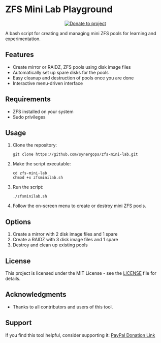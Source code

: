 # ZFS Mini Lab Playground

<p align="center">
    <a href="https://www.paypal.com/cgi-bin/webscr?cmd=_s-xclick&hosted_button_id=SATQ6Y9S3UCSG" target="_blank"><img src="https://img.shields.io/badge/Donate-PayPal-yellow.svg" alt="Donate to project"></a>
</p>

A bash script for creating and managing mini ZFS pools for learning and experimentation.

## Features

- Create mirror or RAIDZ, ZFS pools using disk image files
- Automatically set up spare disks for the pools
- Easy cleanup and destruction of pools once you are done
- Interactive menu-driven interface

## Requirements

- ZFS installed on your system
- Sudo privileges

## Usage

1. Clone the repository:
   ```
   git clone https://github.com/synergops/zfs-mini-lab.git
   ```

2. Make the script executable:
   ```
   cd zfs-mini-lab
   chmod +x zfsminilab.sh
   ```

3. Run the script:
   ```
   ./zfsminilab.sh
   ```

4. Follow the on-screen menu to create or destroy mini ZFS pools.

## Options

1. Create a mirror with 2 disk image files and 1 spare
2. Create a RAIDZ with 3 disk image files and 1 spare
3. Destroy and clean up existing pools

## License

This project is licensed under the MIT License - see the [LICENSE](https://github.com/synergops/zfs-mini-lab/blob/main/LICENSE) file for details.

## Acknowledgments

- Thanks to all contributors and users of this tool.

## Support

If you find this tool helpful, consider supporting it:
[PayPal Donation Link](https://www.paypal.me/cerebrux)